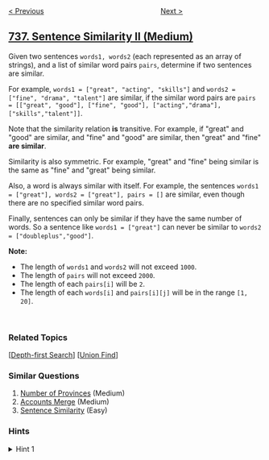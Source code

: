 <!--|This file generated by command(leetcode description); DO NOT EDIT.    |-->
<!--+----------------------------------------------------------------------+-->
<!--|@author    openset <openset.wang@gmail.com>                           |-->
<!--|@link      https://github.com/openset                                 |-->
<!--|@home      https://github.com/openset/leetcode                        |-->
<!--+----------------------------------------------------------------------+-->

[< Previous](../parse-lisp-expression "Parse Lisp Expression")
　　　　　　　　　　　　　　　　
[Next >](../monotone-increasing-digits "Monotone Increasing Digits")

## [737. Sentence Similarity II (Medium)](https://leetcode.com/problems/sentence-similarity-ii "句子相似性 II")

<p>Given two sentences <code>words1, words2</code> (each represented as an array of strings), and a list of similar word pairs <code>pairs</code>, determine if two sentences are similar.</p>

<p>For example, <code>words1 = [&quot;great&quot;, &quot;acting&quot;, &quot;skills&quot;]</code> and <code>words2 = [&quot;fine&quot;, &quot;drama&quot;, &quot;talent&quot;]</code> are similar, if the similar word pairs are <code>pairs = [[&quot;great&quot;, &quot;good&quot;], [&quot;fine&quot;, &quot;good&quot;], [&quot;acting&quot;,&quot;drama&quot;], [&quot;skills&quot;,&quot;talent&quot;]]</code>.</p>

<p>Note that the similarity relation <b>is</b> transitive. For example, if &quot;great&quot; and &quot;good&quot; are similar, and &quot;fine&quot; and &quot;good&quot; are similar, then &quot;great&quot; and &quot;fine&quot; <b>are similar</b>.</p>

<p>Similarity is also symmetric. For example, &quot;great&quot; and &quot;fine&quot; being similar is the same as &quot;fine&quot; and &quot;great&quot; being similar.</p>

<p>Also, a word is always similar with itself. For example, the sentences <code>words1 = [&quot;great&quot;], words2 = [&quot;great&quot;], pairs = []</code> are similar, even though there are no specified similar word pairs.</p>

<p>Finally, sentences can only be similar if they have the same number of words. So a sentence like <code>words1 = [&quot;great&quot;]</code> can never be similar to <code>words2 = [&quot;doubleplus&quot;,&quot;good&quot;]</code>.</p>

<p><b>Note:</b></p>

<ul>
	<li>The length of <code>words1</code> and <code>words2</code> will not exceed <code>1000</code>.</li>
	<li>The length of <code>pairs</code> will not exceed <code>2000</code>.</li>
	<li>The length of each <code>pairs[i]</code> will be <code>2</code>.</li>
	<li>The length of each <code>words[i]</code> and <code>pairs[i][j]</code> will be in the range <code>[1, 20]</code>.</li>
</ul>

<p>&nbsp;</p>

### Related Topics
  [[Depth-first Search](../../tag/depth-first-search/README.md)]
  [[Union Find](../../tag/union-find/README.md)]

### Similar Questions
  1. [Number of Provinces](../number-of-provinces) (Medium)
  1. [Accounts Merge](../accounts-merge) (Medium)
  1. [Sentence Similarity](../sentence-similarity) (Easy)

### Hints
<details>
<summary>Hint 1</summary>
Consider the graphs where each pair in "pairs" is an edge.  Two words are similar if they are the same, or are in the same connected component of this graph.
</details>
